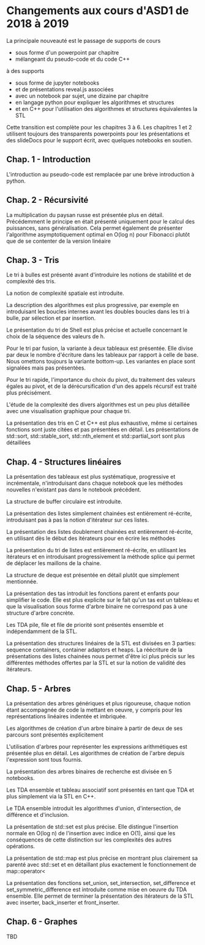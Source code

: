 # Changements aux cours d'ASD1 de 2018 à 2019

La principale nouveauté est le passage de supports de cours 

* sous forme d'un powerpoint par chapitre
* mélangeant du pseudo-code et du code C++

à des supports 

* sous forme de jupyter notebooks 
* et de présentations reveal.js associées
* avec un notebook par sujet, une dizaine par chapitre
* en langage python pour expliquer les algorithmes et structures
* et en C++ pour l'utilisation des algorithmes et structures équivalentes la STL

Cette transition est complète pour les chapitres 3 à 6. Les chapitres 1 et 2 utilisent toujours des transparents powerpoints pour les présentations et des slideDocs pour le support écrit, avec quelques notebooks en soutien. 

## Chap. 1 - Introduction

L'introduction au pseudo-code est remplacée par une brève introduction à python. 

## Chap. 2 - Récursivité

La multiplication du paysan russe est présentée plus en détail. Précédemment le principe en était présenté uniquement pour le calcul des puissances, sans généralisation. Cela permet également de présenter l'algorithme asymptotiquement optimal en O(log n) pour Fibonacci plutôt que de se contenter de la version linéaire

## Chap. 3 - Tris

Le tri à bulles est présenté avant d'introduire les notions de stabilité et de complexité des tris. 

La notion de complexité spatiale est introduite. 

La description des algorithmes est plus progressive, par exemple en introduisant les boucles internes avant les doubles boucles dans les tri à bulle, par sélection et par insertion. 

Le présentation du tri de Shell est plus précise et actuelle concernant le choix de la séquence des valeurs de h. 

Pour le tri par fusion, la variante à deux tableaux est présentée. Elle divise par deux le nombre d'écriture dans les tableaux par rapport à celle de base. Nous omettons toujours la variante bottom-up. Les variantes en place sont signalées mais pas présentées. 

Pour le tri rapide, l'importance du choix du pivot, du traitement des valeurs égales au pivot, et de la dérécursification d'un des appels récursif est traité plus précisément. 

L'étude de la complexité des divers algorithmes est un peu plus détaillée avec une visualisation graphique pour chaque tri.

La présentation des tris en C et C++ est plus exhaustive, même si certaines fonctions sont juste citées et pas présentées en détail. Les présentations de std::sort, std::stable_sort, std::nth_element et std::partial_sort sont plus détaillées

## Chap. 4 - Structures linéaires

La présentation des tableaux est plus systématique, progressive et incrémentale, n'introduisant dans chaque notebook que les méthodes nouvelles n'existant pas dans le notebook précédent. 

La structure de buffer circulaire est introduite. 

La présentation des listes simplement chainées est entièrement ré-écrite, introduisant pas à pas la notion d'itérateur sur ces listes.

La présentation des listes doublement chainées est entièrement ré-écrite, en utilisant dès le début des itérateurs pour en écrire les méthodes 

La présentation du tri de listes est entièrement ré-écrite, en utilisant les itérateurs et en introduisant progressivement la méthode splice qui permet de déplacer les maillons de la chaine. 

La structure de deque est présentée en détail plutôt que simplement mentionnée. 

La présentation des tas introduit les fonctions parent et enfants pour simplifier le code. Elle est plus explicite sur le fait qu'un tas est un tableau et que la visualisation sous forme d'arbre binaire ne correspond pas à une structure d'arbre concrète.

Les TDA pile, file et file de priorité sont présentés ensemble et indépendamment de la STL. 

La présentation des structures linéaires de la STL est divisées en 3 parties: sequence containers, container adaptors et heaps. La réécriture de la présentations des listes chainées nous permet d'être ici plus précis sur les différentes méthodes offertes par la STL et sur la notion de validité des itérateurs. 

## Chap. 5 - Arbres

La présentation des arbres génériques et plus rigoureuse, chaque notion étant accompagnée de code la mettant en oeuvre, y compris pour les représentations linéaires indentée et imbriquée. 

Les algorithmes de création d'un arbre binaire à partir de deux de ses parcours sont présentés explicitement

L'utilisation d'arbres pour représenter les expressions arithmétiques est présentée plus en détail. Les algorithmes de création de l'arbre depuis l'expression sont tous fournis. 

La présentation des arbres binaires de recherche est divisée en 5 notebooks. 

Les TDA ensemble et tableau associatif sont présentés en tant que TDA et plus simplement via la STL en C++. 

Le TDA ensemble introduit les algorithmes d'union, d'intersection, de différence et d'inclusion. 

La présentation de std::set est plus précise. Elle distingue l'insertion normale en O(log n) de l'insertion avec indice en O(1), ainsi que les conséquences de cette distinction sur les complexités des autres opérations. 

La présentation de std::map est plus précise en montrant plus clairement sa parenté avec std::set et en détaillant plus exactement le fonctionnement de map::operator<

La présentation des fonctions set_union, set_intersection, set_difference et set_symmetric_difference est introduite comme mise en oeuvre du TDA ensemble. Elle permet de terminer la présentation des itérateurs de la STL avec inserter, back_inserter et front_inserter. 

## Chap. 6 - Graphes 

TBD
